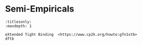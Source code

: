 # Semi-Empiricals

```{toctree}
:titlesonly:
:maxdepth: 1

eXtended Tight Binding  <https://www.cp2k.org/howto:gfn1xtb>
dftb
```
